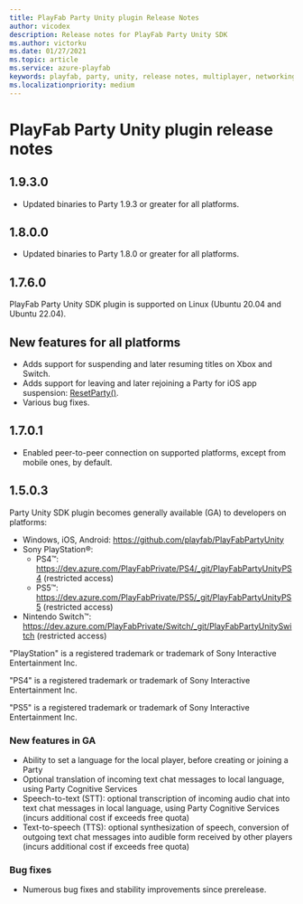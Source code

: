 ```yaml
---
title: PlayFab Party Unity plugin Release Notes
author: vicodex
description: Release notes for PlayFab Party Unity SDK
ms.author: victorku
ms.date: 01/27/2021
ms.topic: article
ms.service: azure-playfab
keywords: playfab, party, unity, release notes, multiplayer, networking
ms.localizationpriority: medium
---
```


# PlayFab Party Unity plugin release notes

## 1.9.3.0

* Updated binaries to Party 1.9.3 or greater for all platforms.

## 1.8.0.0

* Updated binaries to Party 1.8.0 or greater for all platforms.

## 1.7.6.0

PlayFab Party Unity SDK plugin is supported on Linux (Ubuntu 20.04 and Ubuntu 22.04).

## New features for all platforms

* Adds support for suspending and later resuming titles on Xbox and Switch.
* Adds support for leaving and later rejoining a Party for iOS app suspension: [ResetParty()](unity-party-api-reference/classes/playfabmultiplayermanager/methods/playfabunityresetparty.md).
* Various bug fixes.

## 1.7.0.1

* Enabled peer-to-peer connection on supported platforms, except from mobile ones, by default.

## 1.5.0.3

Party Unity SDK plugin becomes generally available (GA) to developers on platforms:
- Windows, iOS, Android:
https://github.com/playfab/PlayFabPartyUnity
- Sony PlayStation&#174;:
  - PS4&#8482;: https://dev.azure.com/PlayFabPrivate/PS4/_git/PlayFabPartyUnityPS4 (restricted access)
  - PS5&#8482;: https://dev.azure.com/PlayFabPrivate/PS5/_git/PlayFabPartyUnityPS5 (restricted access)
- Nintendo Switch&trade;: https://dev.azure.com/PlayFabPrivate/Switch/_git/PlayFabPartyUnitySwitch (restricted access)

"PlayStation" is a registered trademark or trademark of Sony Interactive Entertainment Inc.

"PS4" is a registered trademark or trademark of Sony Interactive Entertainment Inc.

"PS5" is a registered trademark or trademark of Sony Interactive Entertainment Inc.

### New features in GA

- Ability to set a language for the local player, before creating or joining a Party
- Optional translation of incoming text chat messages to local language, using Party Cognitive Services
- Speech-to-text (STT): optional transcription of incoming audio chat into text chat messages in local language, using Party Cognitive Services (incurs additional cost if exceeds free quota)
- Text-to-speech (TTS): optional synthesization of speech, conversion of outgoing text chat messages into audible form received by other players (incurs additional cost if exceeds free quota)

### Bug fixes

- Numerous bug fixes and stability improvements since prerelease.
